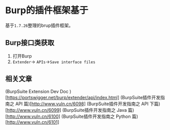 # Burp的插件框架基于
基于`1.7.26`整理的brup插件框架。

## Burp接口类获取
1. 打开Burp
2. `Extender`-> `APIs`->`Save interface files` 

## 相关文章
(BurpSuite Extension Dev Doc )[https://portswigger.net/burp/extender/api/index.html]
(BurpSuite插件开发指南之 API 篇)[http://www.vuln.cn/6098]
(BurpSuite插件开发指南之 API 下篇)[http://www.vuln.cn/6099]
(BurpSuite插件开发指南之 Java  篇)[http://www.vuln.cn/6100]
(BurpSuite插件开发指南之 Python 篇)[http://www.vuln.cn/6101]

